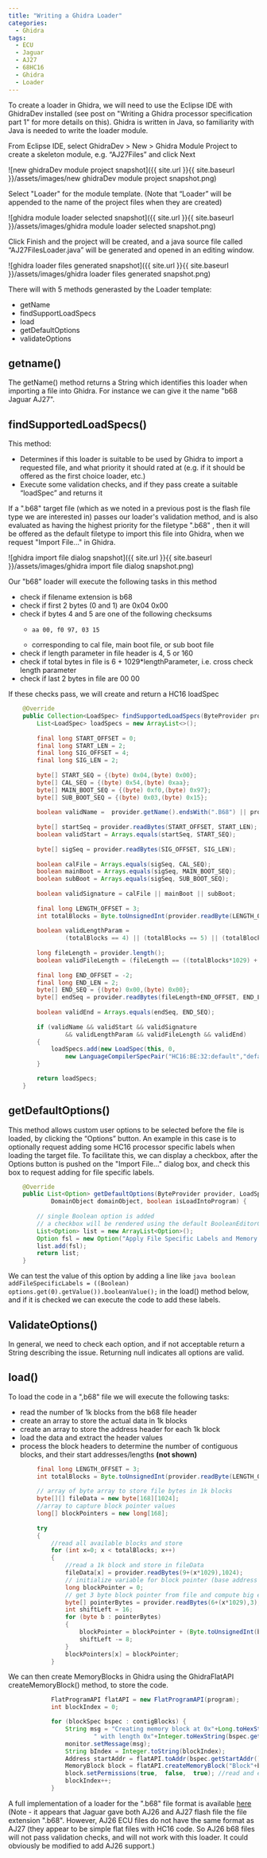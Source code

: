 ```yaml
---
title: "Writing a Ghidra Loader"
categories:
  - Ghidra
tags:
  - ECU
  - Jaguar
  - AJ27
  - 68HC16
  - Ghidra
  - Loader
---
```

To create a loader in Ghidra, we will need to use the Eclipse IDE with GhidraDev installed (see post on "Writing a Ghidra processor specification part 1" for more details on this). Ghidra is written in Java, so familiarity with Java is needed to write the loader module.

From Eclipse IDE, select GhidraDev > New > Ghidra Module Project to create a skeleton module, e.g. “AJ27Files” and click Next

![new ghidraDev module project snapshot]({{ site.url }}{{ site.baseurl }}/assets/images/new ghidraDev module project snapshot.png)

Select "Loader" for the module template. (Note that “Loader” will be appended to the name of the project files when they are created)

![ghidra module loader selected snapshot]({{ site.url }}{{ site.baseurl }}/assets/images/ghidra module loader selected snapshot.png)

Click Finish and the project will be created, and a java source file  called “AJ27FilesLoader.java” will be generated and opened in an editing window.

![ghidra loader files generated snapshot]({{ site.url }}{{ site.baseurl }}/assets/images/ghidra loader files generated snapshot.png)

There will with 5 methods generasted by the Loader template:
* getName
* findSupportLoadSpecs
* load
* getDefaultOptions
* validateOptions

## getname()

The getName() method returns a String which identifies this loader when importing a file into Ghidra. For instance we can give it the name "b68 Jaguar AJ27".

## findSupportedLoadSpecs()

This method:
* Determines if this loader is suitable to be used by Ghidra to import a requested file, and what priority it should rated at (e.g. if it should be offered as the first choice loader, etc.)
* Execute some validation checks, and if they pass create a suitable “loadSpec” and returns it

If a ".b68" target file (which as we noted in a previous post is the flash file type we are interested in) passes our loader's validation method, and is also evaluated as having the highest priority for the filetype ".b68" , then it will be offered as the default filetype to import this file into Ghidra, when we request "Import File..." in Ghidra.

![ghidra import file dialog snapshot]({{ site.url }}{{ site.baseurl }}/assets/images/ghidra import file dialog snapshot.png)

Our "b68" loader will execute the following tasks in this method
* check if filename extension is b68
* check if first 2 bytes (0 and 1) are 0x04 0x00
* check if bytes 4 and 5 are one of the following checksums
  *		aa 00, f0 97, 03 15
  * corresponding to cal file, main boot file, or sub boot file
* check if length parameter in file header is 4, 5 or 160
* check if total bytes in file is 6 + 1029*lengthParameter, i.e. cross check length parameter
* check if last 2 bytes in file are 00 00

If these checks pass, we will create and return a HC16 loadSpec

``` java
	@Override
	public Collection<LoadSpec> findSupportedLoadSpecs(ByteProvider provider) throws IOException {
		List<LoadSpec> loadSpecs = new ArrayList<>();
		
		final long START_OFFSET = 0;
		final long START_LEN = 2;
		final long SIG_OFFSET = 4;
		final long SIG_LEN = 2;
		
		byte[] START_SEQ = {(byte) 0x04,(byte) 0x00};
		byte[] CAL_SEQ = {(byte) 0x54,(byte) 0xaa};
		byte[] MAIN_BOOT_SEQ = {(byte) 0xf0,(byte) 0x97};
		byte[] SUB_BOOT_SEQ = {(byte) 0x03,(byte) 0x15};
		
		boolean validName =  provider.getName().endsWith(".B68") || provider.getName().endsWith(".b68");
		
		byte[] startSeq = provider.readBytes(START_OFFSET, START_LEN);
		boolean validStart = Arrays.equals(startSeq, START_SEQ);
		
		byte[] sigSeq = provider.readBytes(SIG_OFFSET, SIG_LEN);
		
		boolean calFile = Arrays.equals(sigSeq, CAL_SEQ);
		boolean mainBoot = Arrays.equals(sigSeq, MAIN_BOOT_SEQ);
		boolean subBoot = Arrays.equals(sigSeq, SUB_BOOT_SEQ);
		
		boolean validSignature = calFile || mainBoot || subBoot;
				
		final long LENGTH_OFFSET = 3;
		int totalBlocks = Byte.toUnsignedInt(provider.readByte(LENGTH_OFFSET));
		
		boolean validLengthParam =
				(totalBlocks == 4) || (totalBlocks == 5) || (totalBlocks == 160);
		
		long fileLength = provider.length();
		boolean validFileLength = (fileLength == ((totalBlocks*1029) + 6));
		
		final long END_OFFSET = -2;
		final long END_LEN = 2;
		byte[] END_SEQ = {(byte) 0x00,(byte) 0x00};
		byte[] endSeq = provider.readBytes(fileLength+END_OFFSET, END_LEN);
		
		boolean validEnd = Arrays.equals(endSeq, END_SEQ);
		
		if (validName && validStart && validSignature
				&& validLengthParam && validFileLength && validEnd)
		{
			loadSpecs.add(new LoadSpec(this, 0, 
				new LanguageCompilerSpecPair("HC16:BE:32:default","default"),true));
		}

		return loadSpecs;
	}
```

## getDefaultOptions()

This method allows custom user options to be selected before the file is loaded, by clicking the “Options” button. An example in this case is to optionally request adding some HC16 processor specific labels when loading the target file. To facilitate this, we can display a checkbox, after the Options button is pushed on the "Import File..." dialog box, and check this box to request adding for file specific labels.

```java
	@Override
	public List<Option> getDefaultOptions(ByteProvider provider, LoadSpec loadSpec,
			DomainObject domainObject, boolean isLoadIntoProgram) {
		
		// single Boolean option is added
		// a checkbox will be rendered using the default BooleanEditorComponent in OptionsEditorPanel
		List<Option> list = new ArrayList<Option>();
		Option fsl = new Option("Apply File Specific Labels and Memory Blocks", Boolean.TRUE);
		list.add(fsl);
		return list;
	}
```

We can test the value of this option by adding a line like `java boolean addFileSpecificLabels = ((Boolean) options.get(0).getValue()).booleanValue();` in the load() method below, and if it is checked we can execute the code to add these labels. 

## ValidateOptions()

In general, we need to check each option, and if not acceptable return a String describing the issue. Returning null indicates all options are valid.

## load()

To load the code in a ",b68" file we will execute the following tasks:
* read the number of 1k blocks from the b68 file header
* create an array to store the actual data in 1k blocks
* create an array to store the address header for each  1k block
* load the data and extract the header values
* process the block headers to determine the number of contiguous blocks, and their start addresses/lengths **(not shown)**

```java
		final long LENGTH_OFFSET = 3;
		int totalBlocks = Byte.toUnsignedInt(provider.readByte(LENGTH_OFFSET));
		
		// array of byte array to store file bytes in 1k blocks
		byte[][] fileData = new byte[168][1024];
		//array to capture block pointer values
		long[] blockPointers = new long[168];
		
		try
		{
			//read all available blocks and store	
			for (int x=0; x < totalBlocks; x++)
			{
				//read a 1k block and store in fileData
				fileData[x] = provider.readBytes(9+(x*1029),1024);
				// initialize variable for block pointer (base address where block will be loaded)
				long blockPointer = 0;
				// get 3 byte block pointer from file and compute big endian value
				byte[] pointerBytes = provider.readBytes(6+(x*1029),3);
				int shiftLeft = 16;
				for (byte b : pointerBytes)
				{
					blockPointer = blockPointer + (Byte.toUnsignedInt(b) << shiftLeft);
					shiftLeft -= 8;
				}
				blockPointers[x] = blockPointer;
			}

```

We can then create MemoryBlocks in Ghidra using the GhidraFlatAPI createMemoryBlock() method, to store the code.

```java
			FlatProgramAPI flatAPI = new FlatProgramAPI(program);
			int blockIndex = 0;

			for (blockSpec bspec : contigBlocks) {
				String msg = "Creating memory block at 0x"+Long.toHexString(bspec.getStartAddr())+
						" with length 0x"+Integer.toHexString(bspec.getLen()*1024);
				monitor.setMessage(msg);
				String bIndex = Integer.toString(blockIndex);
				Address startAddr = flatAPI.toAddr(bspec.getStartAddr());
				MemoryBlock block = flatAPI.createMemoryBlock("Block"+bIndex, startAddr, bspec.getContents(), false);
				block.setPermissions(true,  false,  true); //read and execute, not write
				blockIndex++;
			}

```

A full implementation of a loader for the ".b68" file format is available [here](https://github.com/chirpy8/Jaguar_AJ27_B68)
(Note - it appears that Jaguar gave both AJ26 and AJ27 flash file the file extension ".b68". However, AJ26 ECU files do not have the same format as AJ27 (they appear to be simple flat files with HC16 code. So AJ26 b68 files will not pass validation checks, and will not work with this loader. It could obviously be modified to add AJ26 support.)

